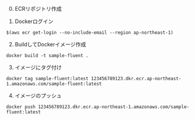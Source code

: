 0. ECRリポジトリ作成

1. Dockerログイン
```
$(aws ecr get-login --no-include-email --region ap-northeast-1)
```

2. BuildしてDockerイメージ作成
```
docker build -t sample-fluent .
```

3. イメージにタグ付け
```
docker tag sample-fluent:latest 123456789123.dkr.ecr.ap-northeast-1.amazonaws.com/sample-fluent:latest
```

4. イメージのプッシュ
```
docker push 123456789123.dkr.ecr.ap-northeast-1.amazonaws.com/sample-fluent:latest
```
